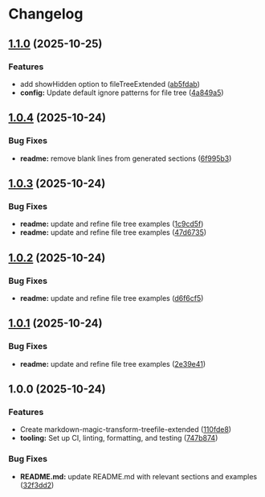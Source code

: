 # Changelog

## [1.1.0](https://github.com/ioncakephper/markdown-magic-transform-treefile-extended/compare/v1.0.4...v1.1.0) (2025-10-25)


### Features

* add showHidden option to fileTreeExtended ([ab5fdab](https://github.com/ioncakephper/markdown-magic-transform-treefile-extended/commit/ab5fdabca2d0b065e0fbfc9fd21a53e89f23f700))
* **config:** Update default ignore patterns for file tree ([4a849a5](https://github.com/ioncakephper/markdown-magic-transform-treefile-extended/commit/4a849a588db2339bb9f1e6ba487c7c65e26be6c7))

## [1.0.4](https://github.com/ioncakephper/markdown-magic-transform-treefile-extended/compare/v1.0.3...v1.0.4) (2025-10-24)

### Bug Fixes

- **readme:** remove blank lines from generated sections ([6f995b3](https://github.com/ioncakephper/markdown-magic-transform-treefile-extended/commit/6f995b3e44f5693728e6ec584796d7d4ca40c250))

## [1.0.3](https://github.com/ioncakephper/markdown-magic-transform-treefile-extended/compare/v1.0.2...v1.0.3) (2025-10-24)

### Bug Fixes

- **readme:** update and refine file tree examples ([1c9cd5f](https://github.com/ioncakephper/markdown-magic-transform-treefile-extended/commit/1c9cd5fa0dc46d4657be280aef2ebd131e765a38))
- **readme:** update and refine file tree examples ([47d6735](https://github.com/ioncakephper/markdown-magic-transform-treefile-extended/commit/47d6735121cd57e2e2d57581422d1de188860446))

## [1.0.2](https://github.com/ioncakephper/markdown-magic-transform-treefile-extended/compare/v1.0.1...v1.0.2) (2025-10-24)

### Bug Fixes

- **readme:** update and refine file tree examples ([d6f6cf5](https://github.com/ioncakephper/markdown-magic-transform-treefile-extended/commit/d6f6cf5f89c913060d38191cadc08cd247f11b33))

## [1.0.1](https://github.com/ioncakephper/markdown-magic-transform-treefile-extended/compare/v1.0.0...v1.0.1) (2025-10-24)

### Bug Fixes

- **readme:** update and refine file tree examples ([2e39e41](https://github.com/ioncakephper/markdown-magic-transform-treefile-extended/commit/2e39e41826db26d8c17d83f41298d9718a583c84))

## 1.0.0 (2025-10-24)

### Features

- Create markdown-magic-transform-treefile-extended ([110fde8](https://github.com/ioncakephper/markdown-magic-transform-treefile-extended/commit/110fde8c13ff2076bdbc0c48a8d3d6a82af59e08))
- **tooling:** Set up CI, linting, formatting, and testing ([747b874](https://github.com/ioncakephper/markdown-magic-transform-treefile-extended/commit/747b874ae75da403202c1009fc99ec79ffedca3e))

### Bug Fixes

- **README.md:** update README.md with relevant sections and examples ([32f3dd2](https://github.com/ioncakephper/markdown-magic-transform-treefile-extended/commit/32f3dd20561d5df0171370a7dae211bd0264f878))
